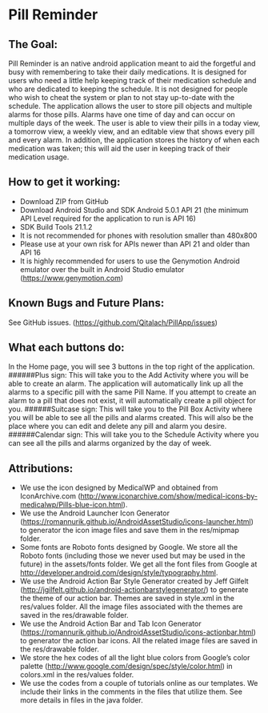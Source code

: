 Pill Reminder
===

The Goal:
---
Pill Reminder is an native android application meant to aid the forgetful and busy with remembering to take their daily medications. It is designed for users who need a little help keeping track of their medication schedule and who are dedicated to keeping the schedule. It is not designed for people who wish to cheat the system or plan to not stay up-to-date with the schedule. The application allows the user to store pill objects and multiple alarms for those pills. Alarms have one time of day and can occur on multiple days of the week. The user is able to view their pills in a today view, a tomorrow view, a weekly view, and an editable view that shows every pill and every alarm. In addition, the application stores the history of when each medication was taken; this will aid the user in keeping track of their medication usage.

How to get it working:
---
- Download ZIP from GitHub
- Download Android Studio and SDK Android 5.0.1 API 21 (the minimum API Level required for the application to run is API 16)
- SDK Build Tools 21.1.2
- It is not recommended for phones with resolution smaller than 480x800
- Please use at your own risk for APIs newer than API 21 and older than API 16
- It is highly recommended for users to use the Genymotion Android emulator over the built in Android Studio emulator (https://www.genymotion.com)

Known Bugs and Future Plans:
---
See GitHub issues. (https://github.com/Qitalach/PillApp/issues)

What each buttons do:
---
In the Home page, you will see 3 buttons in the top right of the application.
######Plus sign: 
This will take you to the Add Activity where you will be able to create an alarm. The application will automatically link up all the alarms to a specific pill with the same Pill Name. If you attempt to create an alarm to a pill that does not exist, it will automatically create a pill object for you.
######Suitcase sign: 
This will take you to the Pill Box Activity where you will be able to see all the pills and alarms created. This will also be the place where you can edit and delete any pill and alarm you desire.
######Calendar sign: 
This will take you to the Schedule Activity where you can see all the pills and alarms organized by the day of week.

Attributions:
---
- We use the icon designed by MedicalWP and obtained from IconArchive.com (http://www.iconarchive.com/show/medical-icons-by-medicalwp/Pills-blue-icon.html).
- We use the Android Launcher Icon Generator (https://romannurik.github.io/AndroidAssetStudio/icons-launcher.html) to generator the icon image files and save them in the res/mipmap folder.
- Some fonts are Roboto fonts designed by Google. We store all the Roboto fonts (including those we never used but may be used in the future) in the assets/fonts folder. We get all the font files from Google at http://developer.android.com/design/style/typography.html.
- We use the Android Action Bar Style Generator created by Jeff Gilfelt (http://jgilfelt.github.io/android-actionbarstylegenerator/) to generate the theme of our action bar. Themes are saved in style.xml in the res/values folder. All the image files associated with the themes are saved in the res/drawable folder. 
- We use the Android Action Bar and Tab Icon Generator (https://romannurik.github.io/AndroidAssetStudio/icons-actionbar.html) to generator the action bar icons. All the related image files are saved in the res/drawable folder. 
- We store the hex codes of all the light blue colors from Google’s color palette (http://www.google.com/design/spec/style/color.html) in colors.xml in the res/values folder. 
- We use the codes from a couple of tutorials online as our templates. We include their links in the comments in the files that utilize them. See more details in files in the java folder.
